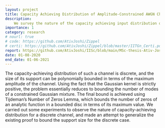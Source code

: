 ```yaml
---
layout: project
title: Capacity Achieving Distribution of Amplitude-Constrained AWGN Channel
description:
    We survey the nature of the capacity achieving input distribution of the AWGN channel, its behavior as the amplitude constraint is relaxed, and certain bounds on its support. Lastly we made an attempt at generalizing the bounds in a discrete setting. This was one of the two projects I did during MSc thesis while interning at IISc, Bangalore.
importance: 1
category: research
# nourl: true
# code: https://github.com/AtivJoshi/Zippel
# certi: https://github.com/AtivJoshi/Zippel/blob/master/IITGn_Certi.pdf
report: https://github.com/AtivJoshi/IISc/blob/main/MSc-thesis-Ativ-Joshi.pdf
date: 01-08-2020
end_date: 01-06-2021
---
```


The capacity-achieving distribution of such a channel is discrete, and the size of its support can be polynomially bounded in terms of the maximum amplitude of the channel. Using the fact that the Gaussian kernel is strictly positive, the problem essentially reduces to bounding the number of modes of a constrained Gaussian mixture. The final bound is achieved using Tijdeman’s Number of Zeros Lemma, which bounds the number of zeros of an analytic function in a bounded disc in terms of its maximum value. We carried out some experiments to observe the nature of capacity-achieving distribution for a discrete channel, and made an attempt to generalize the existing proof to bound the support size for the discrete case.